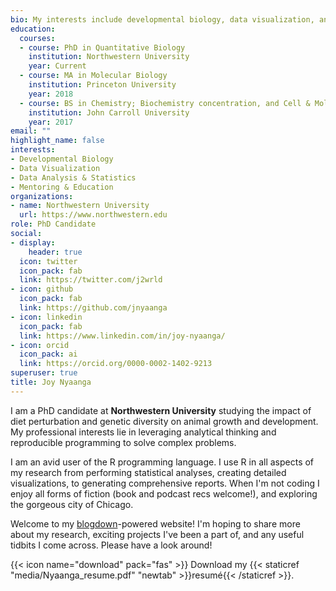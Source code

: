 ```yaml
---
bio: My interests include developmental biology, data visualization, and R.
education:
  courses:
  - course: PhD in Quantitative Biology
    institution: Northwestern University
    year: Current
  - course: MA in Molecular Biology
    institution: Princeton University
    year: 2018
  - course: BS in Chemistry; Biochemistry concentration, and Cell & Molecular Biology
    institution: John Carroll University
    year: 2017
email: ""
highlight_name: false
interests:
- Developmental Biology
- Data Visualization
- Data Analysis & Statistics
- Mentoring & Education
organizations:
- name: Northwestern University
  url: https://www.northwestern.edu
role: PhD Candidate
social:
- display:
    header: true
  icon: twitter
  icon_pack: fab
  link: https://twitter.com/j2wrld
- icon: github
  icon_pack: fab
  link: https://github.com/jnyaanga
- icon: linkedin
  icon_pack: fab
  link: https://www.linkedin.com/in/joy-nyaanga/
- icon: orcid
  icon_pack: ai
  link: https://orcid.org/0000-0002-1402-9213
superuser: true
title: Joy Nyaanga
---
```


I am a PhD candidate at **Northwestern University** studying the impact of diet perturbation and 
genetic diversity on animal growth and development. My professional interests lie in leveraging 
analytical thinking and reproducible programming to solve complex problems.

I am an avid user of the R programming language. I use R in all aspects of my research from 
performing statistical analyses, creating detailed visualizations, to generating comprehensive reports.
When I'm not coding I enjoy all forms of fiction (book and podcast recs welcome!), and 
exploring the gorgeous city of Chicago.

Welcome to my [blogdown](https://github.com/rstudio/blogdown)-powered website! I'm hoping to share more about my research,
exciting projects I've been a part of, and any useful tidbits I come across. Please have a look around!


{{< icon name="download" pack="fas" >}} Download my {{< staticref "media/Nyaanga_resume.pdf" "newtab" >}}resumé{{< /staticref >}}.
